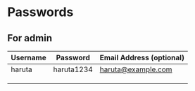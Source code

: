# Passwords

## For admin

| Username | Password   | Email Address (optional) |
|----------|------------|--------------------------|
| haruta   | haruta1234 | haruta@example.com       |
|          |            |                          |
|          |            |                          |
|          |            |                          |
